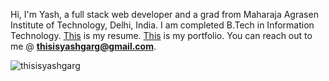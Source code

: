 Hi, I'm Yash, a full stack web developer and a grad from Maharaja Agrasen Institute of Technology, Delhi, India. I am completed B.Tech in Information Technology. [This](https://drive.google.com/file/d/1YemsssnaSfP0Lq3gW8TAoUl0hBSGHzqH/view?usp=drive_link) is my resume. [This](https://thisisyashgarg.netlify.app/) is my portfolio. You can reach out to me @ **thisisyashgarg@gmail.com**.
<p><img align="center" src="https://github-readme-streak-stats.herokuapp.com/?user=thisisyashgarg&" alt="thisisyashgarg" /></p>
